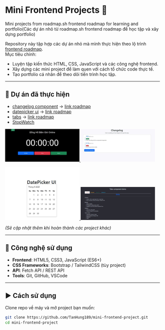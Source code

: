 # Mini Frontend Projects 🚀
Mini projects from roadmap.sh frontend roadmap for learning and portfolio(Các dự án nhỏ từ roadmap.sh frontend roadmap để học tập và xây dựng portfolio)

Repository này tập hợp các dự án nhỏ mà mình thực hiện theo lộ trình [frontend roadmap](https://roadmap.sh/frontend/projects).  
Mục tiêu chính:
- Luyện tập kiến thức HTML, CSS, JavaScript và các công nghệ frontend.
- Xây dựng các mini project để làm quen với cách tổ chức code thực tế.
- Tạo portfolio cá nhân để theo dõi tiến trình học tập.

---

## 📂 Dự án đã thực hiện
- [changelog component](https://github.com/TanHung189/Roadmap.sh-Project/tree/main/changelog-component-project) -> [link roadmap](https://roadmap.sh/projects/changelog-component)
- [datepicker ui](https://github.com/TanHung189/Roadmap.sh-Project/tree/main/datepicker-ui) -> [link roadmap](https://roadmap.sh/projects/datepicker-ui)
- [tabs](https://github.com/TanHung189/mini-frontend-project/tree/main/tabs-project) -> [link roadmap](https://roadmap.sh/projects/simple-tabs)
- [StopWatch](https://github.com/TanHung189/mini-frontend-project/tree/main/Stopwatch)


<p align="left">
  <a href='https://github.com/TanHung189/mini-frontend-project/tree/main/Stopwatch'>
    <img width="48%" src="img/pic_StopWatch.jpg" />
  </a>
  <a href='https://github.com/TanHung189/mini-frontend-project/tree/main/changelog-component-project'>
    <img width="48%" src="img/pic_ChangeLog_Component.jpg" alt="changelog-component-project" />
  </a>
</p>

<p align="left">
  <a href='https://github.com/TanHung189/mini-frontend-project/tree/main/datepicker-ui'>
    <img width="48%" src="img/pic_datepicker_ui.jpg" />
  </a>
  <a href='https://github.com/TanHung189/mini-frontend-project/tree/main/tabs-project'>
    <img width="48%" src="img/pic_tabs.jpg" alt="tabs-project" />
  </a>
</p>



_(Sẽ cập nhật thêm khi hoàn thành các project khác)_

---

## 🚀 Công nghệ sử dụng
- **Frontend**: HTML5, CSS3, JavaScript (ES6+)
- **CSS Frameworks**: Bootstrap / TailwindCSS (tùy project)
- **API**: Fetch API / REST API
- **Tools**: Git, GitHub, VSCode

---

## ▶️ Cách sử dụng
Clone repo về máy và mở project bạn muốn:
```bash
git clone https://github.com/TanHung189/mini-frontend-project.git
cd mini-frontend-project
